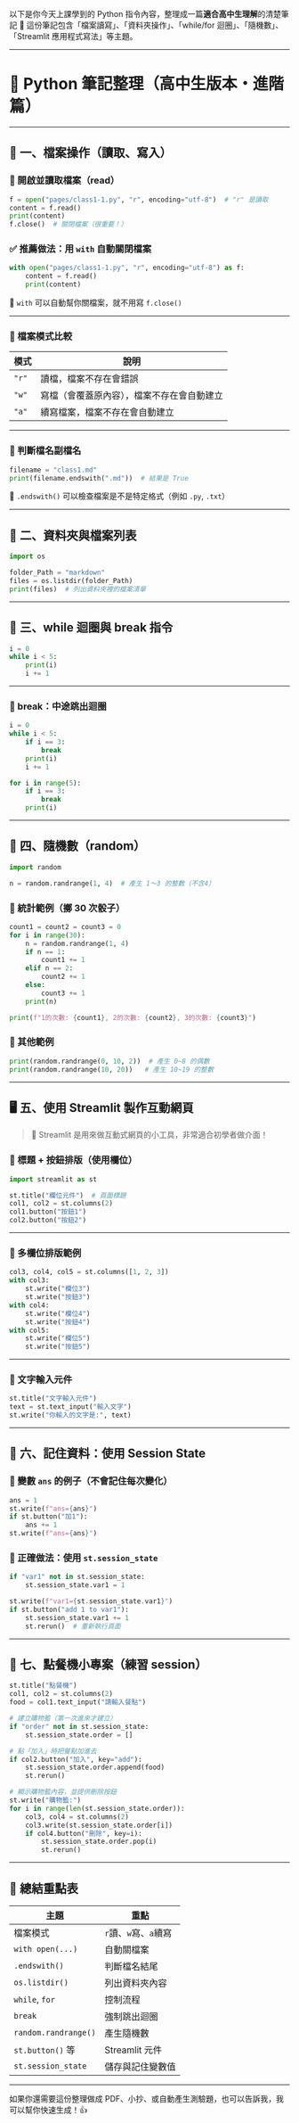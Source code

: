以下是你今天上課學到的 Python 指令內容，整理成一篇**適合高中生理解**的清楚筆記 📘
這份筆記包含「檔案讀寫」、「資料夾操作」、「while/for 迴圈」、「隨機數」、「Streamlit 應用程式寫法」等主題。

---

# 🧠 Python 筆記整理（高中生版本・進階篇）

---

## 📁 一、檔案操作（讀取、寫入）

### 🔹 開啟並讀取檔案（read）

```python
f = open("pages/class1-1.py", "r", encoding="utf-8")  # "r" 是讀取
content = f.read()
print(content)
f.close()  # 關閉檔案（很重要！）
```

### ✅ 推薦做法：用 `with` 自動關閉檔案

```python
with open("pages/class1-1.py", "r", encoding="utf-8") as f:
    content = f.read()
    print(content)
```

📌 `with` 可以自動幫你關檔案，就不用寫 `f.close()`

---

### 🔹 檔案模式比較

| 模式  | 說明                                       |
| ----- | ------------------------------------------ |
| `"r"` | 讀檔，檔案不存在會錯誤                     |
| `"w"` | 寫檔（會覆蓋原內容），檔案不存在會自動建立 |
| `"a"` | 續寫檔案，檔案不存在會自動建立             |

---

### 🔹 判斷檔名副檔名

```python
filename = "class1.md"
print(filename.endswith(".md"))  # 結果是 True
```

📌 `.endswith()` 可以檢查檔案是不是特定格式（例如 `.py`, `.txt`）

---

## 📂 二、資料夾與檔案列表

```python
import os

folder_Path = "markdown"
files = os.listdir(folder_Path)
print(files)  # 列出資料夾裡的檔案清單
```

---

## 🔄 三、while 迴圈與 break 指令

```python
i = 0
while i < 5:
    print(i)
    i += 1
```

---

### 🔹 break：中途跳出迴圈

```python
i = 0
while i < 5:
    if i == 3:
        break
    print(i)
    i += 1
```

```python
for i in range(5):
    if i == 3:
        break
    print(i)
```

---

## 🎲 四、隨機數（random）

```python
import random

n = random.randrange(1, 4)  # 產生 1～3 的整數（不含4）
```

### 🔹 統計範例（擲 30 次骰子）

```python
count1 = count2 = count3 = 0
for i in range(30):
    n = random.randrange(1, 4)
    if n == 1:
        count1 += 1
    elif n == 2:
        count2 += 1
    else:
        count3 += 1
    print(n)

print(f"1的次數: {count1}, 2的次數: {count2}, 3的次數: {count3}")
```

### 🔹 其他範例

```python
print(random.randrange(0, 10, 2))  # 產生 0~8 的偶數
print(random.randrange(10, 20))   # 產生 10~19 的整數
```

---

## 🖥️ 五、使用 Streamlit 製作互動網頁

> 📌 Streamlit 是用來做互動式網頁的小工具，非常適合初學者做介面！

### 🔸 標題 + 按鈕排版（使用欄位）

```python
import streamlit as st

st.title("欄位元件")  # 頁面標題
col1, col2 = st.columns(2)
col1.button("按鈕1")
col2.button("按鈕2")
```

---

### 🔸 多欄位排版範例

```python
col3, col4, col5 = st.columns([1, 2, 3])
with col3:
    st.write("欄位3")
    st.write("按鈕3")
with col4:
    st.write("欄位4")
    st.write("按鈕4")
with col5:
    st.write("欄位5")
    st.write("按鈕5")
```

---

### 🔸 文字輸入元件

```python
st.title("文字輸入元件")
text = st.text_input("輸入文字")
st.write("你輸入的文字是:", text)
```

---

## 🧠 六、記住資料：使用 Session State

### 🔸 變數 `ans` 的例子（不會記住每次變化）

```python
ans = 1
st.write(f"ans={ans}")
if st.button("加1"):
    ans += 1
st.write(f"ans={ans}")
```

### 🔸 正確做法：使用 `st.session_state`

```python
if "var1" not in st.session_state:
    st.session_state.var1 = 1

st.write(f"var1={st.session_state.var1}")
if st.button("add 1 to var1"):
    st.session_state.var1 += 1
    st.rerun()  # 重新執行頁面
```

---

## 🍔 七、點餐機小專案（練習 session）

```python
st.title("點餐機")
col1, col2 = st.columns(2)
food = col1.text_input("請輸入餐點")

# 建立購物籃（第一次進來才建立）
if "order" not in st.session_state:
    st.session_state.order = []

# 點「加入」時把餐點加進去
if col2.button("加入", key="add"):
    st.session_state.order.append(food)
    st.rerun()

# 顯示購物籃內容，並提供刪除按鈕
st.write("購物籃:")
for i in range(len(st.session_state.order)):
    col3, col4 = st.columns(2)
    col3.write(st.session_state.order[i])
    if col4.button("刪除", key=i):
        st.session_state.order.pop(i)
        st.rerun()
```

---

## 🧾 總結重點表

| 主題                 | 重點                  |
| -------------------- | --------------------- |
| 檔案模式             | `r`讀、`w`寫、`a`續寫 |
| `with open(...)`     | 自動關檔案            |
| `.endswith()`        | 判斷檔名結尾          |
| `os.listdir()`       | 列出資料夾內容        |
| `while`, `for`       | 控制流程              |
| `break`              | 強制跳出迴圈          |
| `random.randrange()` | 產生隨機數            |
| `st.button()` 等     | Streamlit 元件        |
| `st.session_state`   | 儲存與記住變數值      |

---

如果你還需要這份整理做成 PDF、小抄、或自動產生測驗題，也可以告訴我，我可以幫你快速生成！👍
